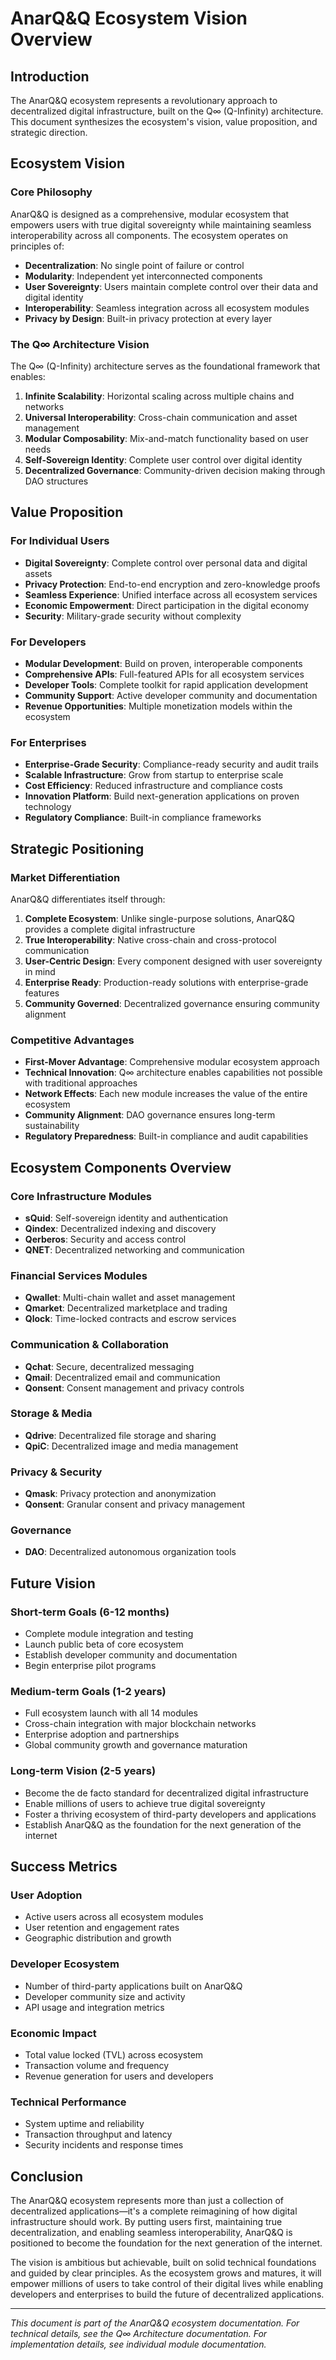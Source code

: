# AnarQ&Q Ecosystem Vision Overview

## Introduction

The AnarQ&Q ecosystem represents a revolutionary approach to decentralized digital infrastructure, built on the Q∞ (Q-Infinity) architecture. This document synthesizes the ecosystem's vision, value proposition, and strategic direction.

## Ecosystem Vision

### Core Philosophy
AnarQ&Q is designed as a comprehensive, modular ecosystem that empowers users with true digital sovereignty while maintaining seamless interoperability across all components. The ecosystem operates on principles of:

- **Decentralization**: No single point of failure or control
- **Modularity**: Independent yet interconnected components
- **User Sovereignty**: Users maintain complete control over their data and digital identity
- **Interoperability**: Seamless integration across all ecosystem modules
- **Privacy by Design**: Built-in privacy protection at every layer

### The Q∞ Architecture Vision
The Q∞ (Q-Infinity) architecture serves as the foundational framework that enables:

1. **Infinite Scalability**: Horizontal scaling across multiple chains and networks
2. **Universal Interoperability**: Cross-chain communication and asset management
3. **Modular Composability**: Mix-and-match functionality based on user needs
4. **Self-Sovereign Identity**: Complete user control over digital identity
5. **Decentralized Governance**: Community-driven decision making through DAO structures

## Value Proposition

### For Individual Users
- **Digital Sovereignty**: Complete control over personal data and digital assets
- **Privacy Protection**: End-to-end encryption and zero-knowledge proofs
- **Seamless Experience**: Unified interface across all ecosystem services
- **Economic Empowerment**: Direct participation in the digital economy
- **Security**: Military-grade security without complexity

### For Developers
- **Modular Development**: Build on proven, interoperable components
- **Comprehensive APIs**: Full-featured APIs for all ecosystem services
- **Developer Tools**: Complete toolkit for rapid application development
- **Community Support**: Active developer community and documentation
- **Revenue Opportunities**: Multiple monetization models within the ecosystem

### For Enterprises
- **Enterprise-Grade Security**: Compliance-ready security and audit trails
- **Scalable Infrastructure**: Grow from startup to enterprise scale
- **Cost Efficiency**: Reduced infrastructure and compliance costs
- **Innovation Platform**: Build next-generation applications on proven technology
- **Regulatory Compliance**: Built-in compliance frameworks

## Strategic Positioning

### Market Differentiation
AnarQ&Q differentiates itself through:

1. **Complete Ecosystem**: Unlike single-purpose solutions, AnarQ&Q provides a complete digital infrastructure
2. **True Interoperability**: Native cross-chain and cross-protocol communication
3. **User-Centric Design**: Every component designed with user sovereignty in mind
4. **Enterprise Ready**: Production-ready solutions with enterprise-grade features
5. **Community Governed**: Decentralized governance ensuring community alignment

### Competitive Advantages
- **First-Mover Advantage**: Comprehensive modular ecosystem approach
- **Technical Innovation**: Q∞ architecture enables capabilities not possible with traditional approaches
- **Network Effects**: Each new module increases the value of the entire ecosystem
- **Community Alignment**: DAO governance ensures long-term sustainability
- **Regulatory Preparedness**: Built-in compliance and audit capabilities

## Ecosystem Components Overview

### Core Infrastructure Modules
- **sQuid**: Self-sovereign identity and authentication
- **Qindex**: Decentralized indexing and discovery
- **Qerberos**: Security and access control
- **QNET**: Decentralized networking and communication

### Financial Services Modules
- **Qwallet**: Multi-chain wallet and asset management
- **Qmarket**: Decentralized marketplace and trading
- **Qlock**: Time-locked contracts and escrow services

### Communication & Collaboration
- **Qchat**: Secure, decentralized messaging
- **Qmail**: Decentralized email and communication
- **Qonsent**: Consent management and privacy controls

### Storage & Media
- **Qdrive**: Decentralized file storage and sharing
- **QpiC**: Decentralized image and media management

### Privacy & Security
- **Qmask**: Privacy protection and anonymization
- **Qonsent**: Granular consent and privacy management

### Governance
- **DAO**: Decentralized autonomous organization tools

## Future Vision

### Short-term Goals (6-12 months)
- Complete module integration and testing
- Launch public beta of core ecosystem
- Establish developer community and documentation
- Begin enterprise pilot programs

### Medium-term Goals (1-2 years)
- Full ecosystem launch with all 14 modules
- Cross-chain integration with major blockchain networks
- Enterprise adoption and partnerships
- Global community growth and governance maturation

### Long-term Vision (2-5 years)
- Become the de facto standard for decentralized digital infrastructure
- Enable millions of users to achieve true digital sovereignty
- Foster a thriving ecosystem of third-party developers and applications
- Establish AnarQ&Q as the foundation for the next generation of the internet

## Success Metrics

### User Adoption
- Active users across all ecosystem modules
- User retention and engagement rates
- Geographic distribution and growth

### Developer Ecosystem
- Number of third-party applications built on AnarQ&Q
- Developer community size and activity
- API usage and integration metrics

### Economic Impact
- Total value locked (TVL) across ecosystem
- Transaction volume and frequency
- Revenue generation for users and developers

### Technical Performance
- System uptime and reliability
- Transaction throughput and latency
- Security incidents and response times

## Conclusion

The AnarQ&Q ecosystem represents more than just a collection of decentralized applications—it's a complete reimagining of how digital infrastructure should work. By putting users first, maintaining true decentralization, and enabling seamless interoperability, AnarQ&Q is positioned to become the foundation for the next generation of the internet.

The vision is ambitious but achievable, built on solid technical foundations and guided by clear principles. As the ecosystem grows and matures, it will empower millions of users to take control of their digital lives while enabling developers and enterprises to build the future of decentralized applications.

---

*This document is part of the AnarQ&Q ecosystem documentation. For technical details, see the Q∞ Architecture documentation. For implementation details, see individual module documentation.*